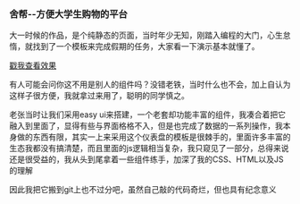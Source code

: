 ### 舍帮--方便大学生购物的平台
大一时候的作品，是个纯静态的页面，当时年少无知，刚踏入编程的大门，心生怠惰，就找到了一个模板来完成假期的任务，大家看一下演示基本就懂了。

[戳我查看效果](https://htmlpreview.github.io/?https://raw.githubusercontent.com/Kelier/WebDevelop/master/shebang/index.html)

有人可能会问你这不用是别人的组件吗？没错老铁，当时什么也不会，加上自认为这样子很方便，我就拿过来用了，聪明的同学慎之。

老张当时让我们采用easy ui来搭建，一个老套却功能丰富的组件，我凑合着把它融入到里面了，显得有些与界面格格不入，但是也完成了数据的一系列操作，我本身做的东西有限，其实一上来采用这个仪表盘的模板是很棘手的，里面许多丰富的生态我都没有搞清楚，而且里面的js逻辑相当复杂，我只窥见了一部分，总得来说还是很受益的，我从头到尾拿着一些组件练手，加深了我的CSS、HTML以及JS的理解

因此我把它搬到git上也不过分吧，虽然自己敲的代码奇烂，但也具有纪念意义

